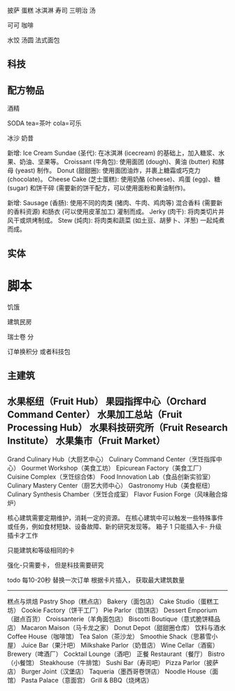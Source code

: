 

披萨
蛋糕
冰淇淋
寿司
三明治
汤


可可 咖啡

[//]: # (辣椒)

水饺
汤圆
法式面包
## 科技



## 配方物品

酒精

SODA
tea=茶叶
cola=可乐

冰沙 奶昔

新增:
Ice Cream Sundae (圣代): 在冰淇淋 (icecream) 的基础上，加入糖浆、水果、奶油、坚果等。
Croissant (牛角包): 使用面团 (dough)、黄油 (butter) 和酵母 (yeast) 制作。
Donut (甜甜圈): 使用面团油炸，并裹上糖霜或巧克力 (chocolate)。
Cheese Cake (芝士蛋糕): 使用奶酪 (cheese)、鸡蛋 (egg)、糖 (sugar) 和饼干碎 (需要新的饼干配方，可以使用面粉和黄油制作)。

新增:
Sausage (香肠): 使用不同的肉类 (猪肉、牛肉、鸡肉等) 混合香料 (需要新的香料资源) 和肠衣 (可以使用皮革加工) 灌制而成。
Jerky (肉干): 将肉类切片并风干或烘烤制成。
Stew (炖肉): 将肉类和蔬菜 (如土豆、胡萝卜、洋葱) 一起炖煮而成。


## 实体

# 脚本

饥饿

建筑民房

瑞士卷 分

订单换积分 或者科技包

## 主建筑
水果枢纽（Fruit Hub）
果园指挥中心（Orchard Command Center）
水果加工总站（Fruit Processing Hub）
水果科技研究所（Fruit Research Institute）
水果集市（Fruit Market）
---
Grand Culinary Hub（大厨艺中心）
Culinary Command Center（烹饪指挥中心）
Gourmet Workshop（美食工坊）
Epicurean Factory（美食工厂）
Cuisine Complex（烹饪综合体）
Food Innovation Lab（食品创新实验室）
Culinary Mastery Center（厨艺大师中心）
Gastronomy Hub（美食枢纽）
Culinary Synthesis Chamber（烹饪合成室）
Flavor Fusion Forge（风味融合熔炉）

核心建筑需要定期维护，消耗一定的资源。
在核心建筑中可以触发一些特殊事件或任务，例如食材短缺、设备故障、新的研究发现等。
箱子 1 
只能插入卡- 升级
插卡才工作

只能建筑和等级相同的卡

强化-只需要卡， 但是科技需要研究



todo 每10-20秒 替换一次订单
根据卡片插入， 获取最大建筑数量



-------------------
糕点与烘焙
Pastry Shop（糕点店）
Bakery（面包店）
Cake Studio（蛋糕工坊）
Cookie Factory（饼干工厂）
Pie Parlor（馅饼店）
Dessert Emporium（甜点百货）
Croissanterie（羊角面包店）
Biscotti Boutique（意式脆饼精品店）
Macaron Maison（马卡龙之家）
Donut Depot（甜甜圈仓库）
饮料与酒水
Coffee House（咖啡馆）
Tea Salon（茶沙龙）
Smoothie Shack（思慕雪小屋）
Juice Bar（果汁吧）
Milkshake Parlor（奶昔店）
Wine Cellar（酒窖）
Brewery（啤酒厂） 
Cocktail Lounge（酒吧）
正餐
Restaurant（餐厅）
Bistro（小餐馆）
Steakhouse（牛排馆）
Sushi Bar（寿司吧）
Pizza Parlor（披萨店）
Burger Joint（汉堡店）
Taqueria（墨西哥卷饼店）
Noodle House（面馆）
Pasta Palace（意面宫）
Grill & BBQ（烧烤店）


